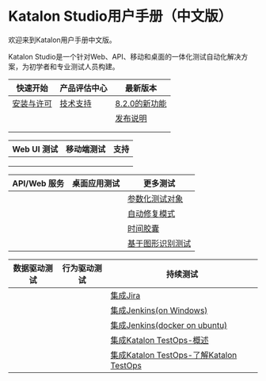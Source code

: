 # Katalon Studio用户手册（中文版）

欢迎来到Katalon用户手册中文版。

Katalon Studio是一个针对Web、API、移动和桌面的一体化测试自动化解决方案，为初学者和专业测试人员构建。

 | 快速开始 | 产品评估中心 | 最新版本 |
 | -----| ----- | ----- |
 | [安装与许可]() | [技术支持]() | [8.2.0的新功能](https://gitee.com/sukekes/katalon-manual-zh/blob/master/doc/What's_new_in_v8.2.0.md) |
 | []() | []() | [发布说明](https://gitee.com/sukekes/katalon-manual-zh/blob/master/doc/Release_Notes.md) |
 | []() | []() | []() |
 | []() | []() | []() |
 
 | Web UI 测试 | 移动端测试 | 支持 |
 | -----| ----- | ----- |
 | []() | []() | []() |
 | []() | []() | []() |
 | []() | []() | []() |
 
 | API/Web 服务 | 桌面应用测试 | 更多测试 |
 | -----| ----- | ----- |
 | []() | []() | [参数化测试对象](https://gitee.com/sukekes/katalon-manual-zh/blob/master/doc/Parameterize%20Web%20Test%20Objects.md) |
 | []() | []() | [自动修复模式](https://gitee.com/sukekes/katalon-manual-zh/blob/master/doc/Self-healing%20Tests.md) |
 | []() | []() | [时间胶囊](https://gitee.com/sukekes/katalon-manual-zh/blob/master/doc/Time%20Capsule.md) |
 | []() | []() | [基于图形识别测试](https://gitee.com/sukekes/katalon-manual-zh/blob/master/doc/Image-based%20testing.md) |
 
 |  数据驱动测试 | 行为驱动测试 | 持续测试 |
 | -----| ----- | ----- |
 | []() | []() | [集成Jira](https://gitee.com/sukekes/katalon-manual-zh/blob/master/doc/Jira%20Integration.md) |
 | []() | []() | [集成Jenkins(on Windows)](https://gitee.com/sukekes/katalon-manual-zh/blob/master/doc/Jenkins%20Integration%20(on%20Windows).md) |
 | []() | []() | [集成Jenkins(docker on ubuntu)](https://gitee.com/sukekes/katalon-manual-zh/blob/master/doc/Jenkins%20Integration%20(on%20docker%20in%20ubuntu).md) |
 | []() | []() | [集成Katalon TestOps-概述](https://gitee.com/sukekes/katalon-manual-zh/blob/master/doc/TestOps%20Overview.md) |
 | []() | []() | [集成Katalon TestOps-了解Katalon TestOps](https://gitee.com/sukekes/katalon-manual-zh/blob/master/doc/Navigate%20through%20Katalon%20TestOps.md) |
 